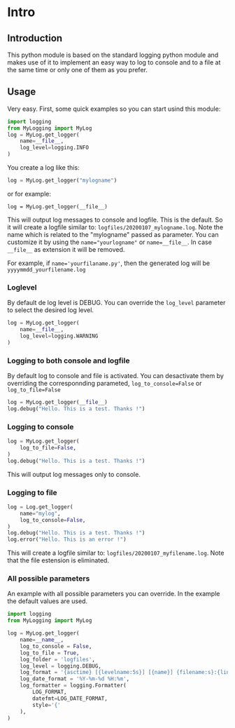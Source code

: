 # Intro

## Introduction
This python module is based on the standard logging python module and makes use of it to implement an easy way to log to console and to a file at the same time or only one of them as you prefer.

## Usage
Very easy. First, some quick examples so you can start usind this module:

```python
import logging
from MyLogging import MyLog
log = MyLog.get_logger(
    name=__file__,
    log_level=logging.INFO
)
```

You create a log like this:
```python
log = MyLog.get_logger("mylogname")
``` 
or for example:
```
log = MyLog.get_logger(__file__)
```

This will output log messages to console and logfile. This is the default. So it will create a logfile similar to: ``` logfiles/20200107_mylogname.log ```. Note the name which is related to the "mylogname" passed as parameter. You can customize it by using the ```name="yourlogname"``` or ```name=__file__```. In case ```__file__``` as extension it will be removed.

For example, if ```name='yourfilaname.py'```, then the generated log will be ```yyyymmdd_yourfilename.log```

### Loglevel
By default de log level is DEBUG. You can override the ```log_level``` parameter to select the desired log level.

```python
log = MyLog.get_logger(
    name=__file__,
    log_level=logging.WARNING
)
```

### Logging to both console and logfile
By default log to console and file is activated. You can desactivate them by overriding the corresponnding parameted, ```log_to_console=False``` or ```log_to_file=False```
```python
log = MyLog.get_logger(__file__)
log.debug("Hello. This is a test. Thanks !")
```

### Logging to console
```python
log = MyLog.get_logger(
    log_to_file=False,
)
log.debug("Hello. This is a test. Thanks !")
```
This will output log messages only to console.

### Logging to file
```python
log = Log.get_logger(
    name="mylog",
    log_to_console=False,
)
log.debug("Hello. This is a test. Thanks !")
log.error("Hello. This is an error !")
```
This will create a logfile similar to: ``` logfiles/20200107_myfilename.log ```. Note that the file estension is eliminated.

### All possible parameters
An example with all possible parameters you can override. In the example the default values are used.
```python
import logging 
from MyLogging import MyLog

log = MyLog.get_logger(
    name=__name__,
    log_to_console = False,
    log_to_file = True,
    log_folder = 'logfiles',
    log_level = logging.DEBUG,
    log_format = '{asctime} [{levelname:5s}] [{name}] {filename:s}:{lineno:d} {message:s}',
    log_date_format = '%Y-%m-%d %H:%m',
    log_formatter = logging.Formatter(
        LOG_FORMAT,
        datefmt=LOG_DATE_FORMAT,
        style='{'
    ),
)
```

